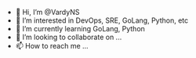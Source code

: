 - 👋 Hi, I’m @VardyNS
- 👀 I’m interested in DevOps, SRE, GoLang, Python, etc
- 🌱 I’m currently learning GoLang, Python
- 💞️ I’m looking to collaborate on ...
- 📫 How to reach me ...

<!---
VardyNS/VardyNS is a ✨ special ✨ repository because its `README.md` (this file) appears on your GitHub profile.
You can click the Preview link to take a look at your changes.
--->
